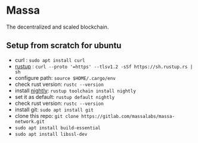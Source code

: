 # Massa

The decentralized and scaled blockchain.

## Setup from scratch for ubuntu

* curl : `sudo apt install curl`
* [rustup](https://www.rust-lang.org/tools/install) : `curl --proto '=https' --tlsv1.2 -sSf https://sh.rustup.rs | sh`
* configure path: `source $HOME/.cargo/env`
* check rust version: `rustc --version`
* install [nightly](https://doc.rust-lang.org/edition-guide/rust-2018/rustup-for-managing-rust-versions.html): `rustup toolchain install nightly`
* set it as default: `rustup default nightly`
* check rust version: `rustc --version`
* install git: `sudo apt install git`
* clone this repo: `git clone https://gitlab.com/massalabs/massa-network.git`
* `sudo apt install build-essential`
* `sudo apt install libssl-dev`
